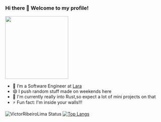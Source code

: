 ### Hi there 👋 Welcome to my profile!

<img style="margin: 0 auto" src="https://giffiles.alphacoders.com/146/146448.gif" height="200">


- 👷 I’m a Software Engineer at <a target="_blank" href="https://parceladolara.com.br//">Lara</a>
- 😄 I push random stuff made on weekends here
- 🌱 I'm currently really into Rust,so expect a lot of mini projects on that
- ⚡ Fun fact: I'm inside your walls!!!

![VictorRibeiroLima Status](https://github-readme-stats.vercel.app/api?username=VictorRibeiroLima&show_icons=true&theme=dark)
[![Top Langs](https://github-readme-stats.vercel.app/api/top-langs/?username=VictorRibeiroLima&layout=compact&theme=dark&exclude_repo=SoundGate_Chirp)](https://github.com/anuraghazra/github-readme-stats)
